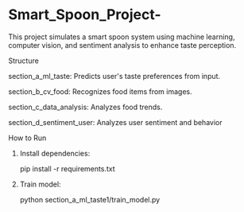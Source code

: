 # Smart_Spoon_Project-

This project simulates a smart spoon system using machine learning, computer vision, and sentiment analysis to enhance taste perception.

Structure

section_a_ml_taste: Predicts user's taste preferences from input.

section_b_cv_food: Recognizes food items from images.

section_c_data_analysis: Analyzes food trends.

section_d_sentiment_user: Analyzes user sentiment and behavior

How to Run

1. Install dependencies:

   pip install -r requirements.txt

2. Train model:

   python section_a_ml_taste1/train_model.py
